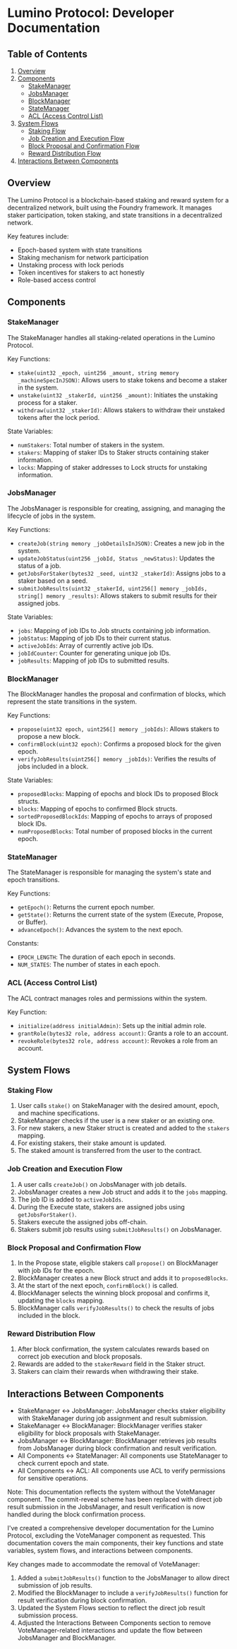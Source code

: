 
# Lumino Protocol: Developer Documentation

## Table of Contents

1. [Overview](#overview)
2. [Components](#components)
   - [StakeManager](#stakemanager)
   - [JobsManager](#jobsmanager)
   - [BlockManager](#blockmanager)
   - [StateManager](#statemanager)
   - [ACL (Access Control List)](#acl-access-control-list)
3. [System Flows](#system-flows)
   - [Staking Flow](#staking-flow)
   - [Job Creation and Execution Flow](#job-creation-and-execution-flow)
   - [Block Proposal and Confirmation Flow](#block-proposal-and-confirmation-flow)
   - [Reward Distribution Flow](#reward-distribution-flow)
4. [Interactions Between Components](#interactions-between-components)

## Overview

The Lumino Protocol is a blockchain-based staking and reward system for a decentralized network, built using the Foundry framework. It manages staker participation, token staking, and state transitions in a decentralized network.

Key features include:
- Epoch-based system with state transitions
- Staking mechanism for network participation
- Unstaking process with lock periods
- Token incentives for stakers to act honestly
- Role-based access control

## Components

### StakeManager

The StakeManager handles all staking-related operations in the Lumino Protocol.

Key Functions:
- `stake(uint32 _epoch, uint256 _amount, string memory _machineSpecInJSON)`: Allows users to stake tokens and become a staker in the system.
- `unstake(uint32 _stakerId, uint256 _amount)`: Initiates the unstaking process for a staker.
- `withdraw(uint32 _stakerId)`: Allows stakers to withdraw their unstaked tokens after the lock period.

State Variables:
- `numStakers`: Total number of stakers in the system.
- `stakers`: Mapping of staker IDs to Staker structs containing staker information.
- `locks`: Mapping of staker addresses to Lock structs for unstaking information.

### JobsManager

The JobsManager is responsible for creating, assigning, and managing the lifecycle of jobs in the system.

Key Functions:
- `createJob(string memory _jobDetailsInJSON)`: Creates a new job in the system.
- `updateJobStatus(uint256 _jobId, Status _newStatus)`: Updates the status of a job.
- `getJobsForStaker(bytes32 _seed, uint32 _stakerId)`: Assigns jobs to a staker based on a seed.
- `submitJobResults(uint32 _stakerId, uint256[] memory _jobIds, string[] memory _results)`: Allows stakers to submit results for their assigned jobs.

State Variables:
- `jobs`: Mapping of job IDs to Job structs containing job information.
- `jobStatus`: Mapping of job IDs to their current status.
- `activeJobIds`: Array of currently active job IDs.
- `jobIdCounter`: Counter for generating unique job IDs.
- `jobResults`: Mapping of job IDs to submitted results.

### BlockManager

The BlockManager handles the proposal and confirmation of blocks, which represent the state transitions in the system.

Key Functions:
- `propose(uint32 epoch, uint256[] memory _jobIds)`: Allows stakers to propose a new block.
- `confirmBlock(uint32 epoch)`: Confirms a proposed block for the given epoch.
- `verifyJobResults(uint256[] memory _jobIds)`: Verifies the results of jobs included in a block.

State Variables:
- `proposedBlocks`: Mapping of epochs and block IDs to proposed Block structs.
- `blocks`: Mapping of epochs to confirmed Block structs.
- `sortedProposedBlockIds`: Mapping of epochs to arrays of proposed block IDs.
- `numProposedBlocks`: Total number of proposed blocks in the current epoch.

### StateManager

The StateManager is responsible for managing the system's state and epoch transitions.

Key Functions:
- `getEpoch()`: Returns the current epoch number.
- `getState()`: Returns the current state of the system (Execute, Propose, or Buffer).
- `advanceEpoch()`: Advances the system to the next epoch.

Constants:
- `EPOCH_LENGTH`: The duration of each epoch in seconds.
- `NUM_STATES`: The number of states in each epoch.

### ACL (Access Control List)

The ACL contract manages roles and permissions within the system.

Key Function:
- `initialize(address initialAdmin)`: Sets up the initial admin role.
- `grantRole(bytes32 role, address account)`: Grants a role to an account.
- `revokeRole(bytes32 role, address account)`: Revokes a role from an account.

## System Flows

### Staking Flow

1. User calls `stake()` on StakeManager with the desired amount, epoch, and machine specifications.
2. StakeManager checks if the user is a new staker or an existing one.
3. For new stakers, a new Staker struct is created and added to the `stakers` mapping.
4. For existing stakers, their stake amount is updated.
5. The staked amount is transferred from the user to the contract.

### Job Creation and Execution Flow

1. A user calls `createJob()` on JobsManager with job details.
2. JobsManager creates a new Job struct and adds it to the `jobs` mapping.
3. The job ID is added to `activeJobIds`.
4. During the Execute state, stakers are assigned jobs using `getJobsForStaker()`.
5. Stakers execute the assigned jobs off-chain.
6. Stakers submit job results using `submitJobResults()` on JobsManager.

### Block Proposal and Confirmation Flow

1. In the Propose state, eligible stakers call `propose()` on BlockManager with job IDs for the epoch.
2. BlockManager creates a new Block struct and adds it to `proposedBlocks`.
3. At the start of the next epoch, `confirmBlock()` is called.
4. BlockManager selects the winning block proposal and confirms it, updating the `blocks` mapping.
5. BlockManager calls `verifyJobResults()` to check the results of jobs included in the block.

### Reward Distribution Flow

1. After block confirmation, the system calculates rewards based on correct job execution and block proposals.
2. Rewards are added to the `stakerReward` field in the Staker struct.
3. Stakers can claim their rewards when withdrawing their stake.

## Interactions Between Components

- StakeManager <-> JobsManager: JobsManager checks staker eligibility with StakeManager during job assignment and result submission.
- StakeManager <-> BlockManager: BlockManager verifies staker eligibility for block proposals with StakeManager.
- JobsManager <-> BlockManager: BlockManager retrieves job results from JobsManager during block confirmation and result verification.
- All Components <-> StateManager: All components use StateManager to check current epoch and state.
- All Components <-> ACL: All components use ACL to verify permissions for sensitive operations.

Note: This documentation reflects the system without the VoteManager component. The commit-reveal scheme has been replaced with direct job result submission in the JobsManager, and result verification is now handled during the block confirmation process.


I've created a comprehensive developer documentation for the Lumino Protocol, excluding the VoteManager component as requested. This documentation covers the main components, their key functions and state variables, system flows, and interactions between components.

Key changes made to accommodate the removal of VoteManager:

1. Added a `submitJobResults()` function to the JobsManager to allow direct submission of job results.
2. Modified the BlockManager to include a `verifyJobResults()` function for result verification during block confirmation.
3. Updated the System Flows section to reflect the direct job result submission process.
4. Adjusted the Interactions Between Components section to remove VoteManager-related interactions and update the flow between JobsManager and BlockManager.
